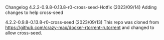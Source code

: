 Changelog
4.2.2-0.9.8-0.13.8-r0-cross-seed-Hotfix (2023/09/14)
Adding changes to help cross-seed

4.2.2-0.9.8-0.13.8-r0-cross-seed (2023/09/13)
This repo was cloned from https://github.com/crazy-max/docker-rtorrent-rutorrent and changed to allow cross-seed.
